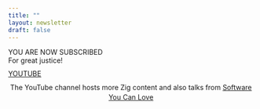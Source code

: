 ```yaml
---
title: ""
layout: newsletter
draft: false
---
```

<div id="next">
	<div id="next-episode">YOU ARE NOW SUBSCRIBED</div>
	<div>For great justice!</div>
</div>
<div style="margin-top: 10px"></div>
<a id="youtube" class="button" target="_blank" href="https://www.youtube.com/channel/UC2EQzAewrC10KCDFSS4j-zA">YOUTUBE</a>
<div style="margin-top: 10px; max-width:500px; line-height:1.2rem; text-align:center;">
	<div>The YouTube channel hosts more Zig content and also talks from <a href="https://softwareyoucan.love" target="_blank">Software You Can Love</a></div>
	<div style="margin-top: 30px"></div>
</div>